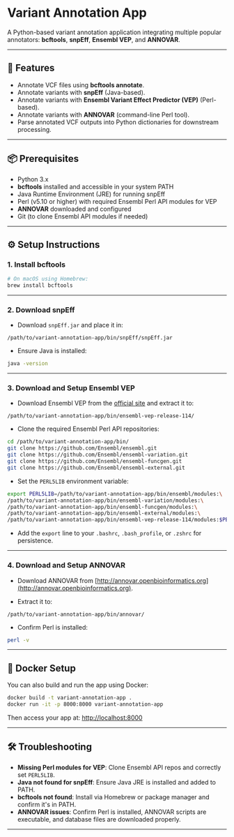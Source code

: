 # Variant Annotation App

A Python-based variant annotation application integrating multiple popular annotators: **bcftools**, **snpEff**, **Ensembl VEP**, and **ANNOVAR**.

---

## 🚀 Features

- Annotate VCF files using **bcftools annotate**.
- Annotate variants with **snpEff** (Java-based).
- Annotate variants with **Ensembl Variant Effect Predictor (VEP)** (Perl-based).
- Annotate variants with **ANNOVAR** (command-line Perl tool).
- Parse annotated VCF outputs into Python dictionaries for downstream processing.

---

## 📦 Prerequisites

- Python 3.x
- **bcftools** installed and accessible in your system PATH
- Java Runtime Environment (JRE) for running snpEff
- Perl (v5.10 or higher) with required Ensembl Perl API modules for VEP
- **ANNOVAR** downloaded and configured
- Git (to clone Ensembl API modules if needed)

---

## ⚙️ Setup Instructions

### 1. Install bcftools

```bash
# On macOS using Homebrew:
brew install bcftools
```

---

### 2. Download snpEff

- Download `snpEff.jar` and place it in:

```
/path/to/variant-annotation-app/bin/snpEff/snpEff.jar
```

- Ensure Java is installed:

```bash
java -version
```

---

### 3. Download and Setup Ensembl VEP

- Download Ensembl VEP from the [official site](https://www.ensembl.org/info/docs/tools/vep/index.html) and extract it to:

```
/path/to/variant-annotation-app/bin/ensembl-vep-release-114/
```

- Clone the required Ensembl Perl API repositories:

```bash
cd /path/to/variant-annotation-app/bin/
git clone https://github.com/Ensembl/ensembl.git
git clone https://github.com/Ensembl/ensembl-variation.git
git clone https://github.com/Ensembl/ensembl-funcgen.git
git clone https://github.com/Ensembl/ensembl-external.git
```

- Set the `PERL5LIB` environment variable:

```bash
export PERL5LIB=/path/to/variant-annotation-app/bin/ensembl/modules:\
/path/to/variant-annotation-app/bin/ensembl-variation/modules:\
/path/to/variant-annotation-app/bin/ensembl-funcgen/modules:\
/path/to/variant-annotation-app/bin/ensembl-external/modules:\
/path/to/variant-annotation-app/bin/ensembl-vep-release-114/modules:$PERL5LIB
```

- Add the `export` line to your `.bashrc`, `.bash_profile`, or `.zshrc` for persistence.

---

### 4. Download and Setup ANNOVAR

- Download ANNOVAR from [http://annovar.openbioinformatics.org](http://annovar.openbioinformatics.org).

- Extract it to:

```
/path/to/variant-annotation-app/bin/annovar/
```

- Confirm Perl is installed:

```bash
perl -v
```

---

## 🐳 Docker Setup

You can also build and run the app using Docker:

```bash
docker build -t variant-annotation-app .
docker run -it -p 8000:8000 variant-annotation-app
```

Then access your app at: [http://localhost:8000](http://localhost:8000)

---

## 🛠️ Troubleshooting

- **Missing Perl modules for VEP**: Clone Ensembl API repos and correctly set `PERL5LIB`.
- **Java not found for snpEff**: Ensure Java JRE is installed and added to PATH.
- **bcftools not found**: Install via Homebrew or package manager and confirm it's in PATH.
- **ANNOVAR issues**: Confirm Perl is installed, ANNOVAR scripts are executable, and database files are downloaded properly.

---
